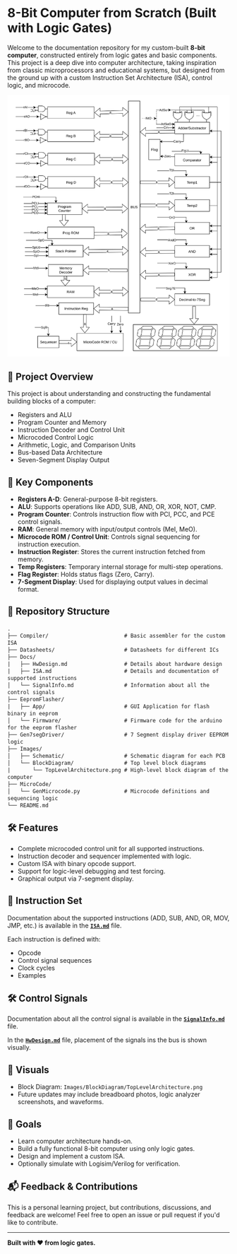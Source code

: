 
# 8-Bit Computer from Scratch (Built with Logic Gates)

Welcome to the documentation repository for my custom-built **8-bit computer**, constructed entirely from logic gates
and basic components. This project is a deep dive into computer architecture, taking inspiration from classic
microprocessors and educational systems, but designed from the ground up with a custom Instruction Set Architecture (ISA),
 control logic, and microcode.

![Top-Level Architecture](Images/BlockDiagram/TopLevelArchitecture.svg)

## 🔧 Project Overview

This project is about understanding and constructing the fundamental building blocks of a computer:

- Registers and ALU
- Program Counter and Memory
- Instruction Decoder and Control Unit
- Microcoded Control Logic
- Arithmetic, Logic, and Comparison Units
- Bus-based Data Architecture
- Seven-Segment Display Output

## 🧠 Key Components

- **Registers A-D**: General-purpose 8-bit registers.
- **ALU**: Supports operations like ADD, SUB, AND, OR, XOR, NOT, CMP.
- **Program Counter**: Controls instruction flow with PCI, PCC, and PCE control signals.
- **RAM**: General memory with input/output controls (MeI, MeO).
- **Microcode ROM / Control Unit**: Controls signal sequencing for instruction execution.
- **Instruction Register**: Stores the current instruction fetched from memory.
- **Temp Registers**: Temporary internal storage for multi-step operations.
- **Flag Register**: Holds status flags (Zero, Carry).
- **7-Segment Display**: Used for displaying output values in decimal format.

## 📁 Repository Structure

```
.
├── Compiler/                        # Basic assembler for the custom ISA
├── Datasheets/                      # Datasheets for different ICs
├── Docs/
|   ├── HwDesign.md                  # Details about hardware design
|   ├── ISA.md                       # Details and documentation of supported instructions
│   └── SignalInfo.md                # Information about all the control signals
├── EepromFlasher/
|   ├── App/                         # GUI Application for flash binary in eeprom
│   └── Firmware/                    # Firmware code for the arduino for the eeprom flasher
├── Gen7segDriver/                   # 7 Segment display driver EEPROM logic
├── Images/
│   ├── Schematic/                   # Schematic diagram for each PCB
│   └── BlockDiagram/                # Top level block diagrams
|       └── TopLevelArchitecture.png # High-level block diagram of the computer
├── MicroCode/
│   └── GenMicrocode.py              # Microcode definitions and sequencing logic
└── README.md
```

## 🛠 Features

- Complete microcoded control unit for all supported instructions.
- Instruction decoder and sequencer implemented with logic.
- Custom ISA with binary opcode support.
- Support for logic-level debugging and test forcing.
- Graphical output via 7-segment display.


## 🧾 Instruction Set

Documentation about the supported instructions (ADD, SUB, AND, OR, MOV, JMP, etc.) is available in the
**[`ISA.md`](Docs/ISA.md)** file.

Each instruction is defined with:
- Opcode
- Control signal sequences
- Clock cycles
- Examples


## 🛠 Control Signals
Documentation about all the control signal is available in the **[`SignalInfo.md`](Docs/SignalInfo.md)** file.

In the **[`HwDesign.md`](Docs/HwDesign.md)** file, placement of the signals ins the bus is shown visually.


## 📸 Visuals

- Block Diagram: `Images/BlockDiagram/TopLevelArchitecture.png`
- Future updates may include breadboard photos, logic analyzer screenshots, and waveforms.

## 🎯 Goals

- Learn computer architecture hands-on.
- Build a fully functional 8-bit computer using only logic gates.
- Design and implement a custom ISA.
- Optionally simulate with Logisim/Verilog for verification.

## 📬 Feedback & Contributions

This is a personal learning project, but contributions, discussions, and feedback are welcome! Feel free to open an
issue or pull request if you'd like to contribute.

---

**Built with ❤️ from logic gates.**
